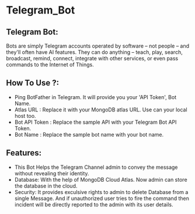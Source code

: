 # Telegram_Bot

## Telegram Bot:
Bots are simply Telegram accounts operated by software – not people – and they'll often have AI features.
They can do anything – teach, play, search, broadcast, remind, connect, integrate with other services, or even pass commands to the Internet of Things.

## How To Use ?:
- Ping BotFather in Telegram. It will provide you your 'API Token', Bot Name.
- Atlas URL : Replace it with your MongoDB atlas URL. Use can your local host too. 
- Bot API Token : Replace the sample API with your Telegram Bot API Token.
- Bot Name : Replace the sample bot name with your bot name.

## Features:
- This Bot Helps the Telegram Channel admin to convey the message without revealing their identity.
- Database: With the help of MongoDB Cloud Atlas. Now admin can store the database in the cloud.
- Security: It provides exculsive rights to admin to delete Database from a single Message. And if unauthorized user tries to fire the command then incident will be directly reported to the admin with its user details.

